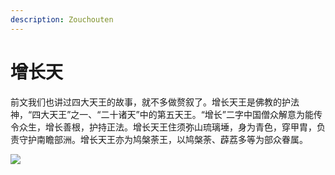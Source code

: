 ```yaml
---
description: Zouchouten
---
```


# 增长天

前文我们也讲过四大天王的故事，就不多做赘叙了。增长天王是佛教的护法神，“四大天王”之一、“二十诸天”中的第五天王。“增长”二字中国僧众解意为能传令众生，增长善根，护持正法。增长天王住须弥山琉璃埵，身为青色，穿甲胄，负责守护南瞻部洲。增长天王亦为鸠槃荼王，以鸠槃荼、薜荔多等为部众眷属。

![](https://pic4.zhimg.com/80/v2-f554d638b49c848922918164a9f4348f_720w.jpg)

